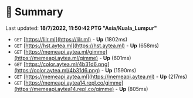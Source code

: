 # 📖 Summary
Last updated: **18/7/2022, 11:50:42 PTG "Asia/Kuala_Lumpur"**

- `GET` [https://lilr.ml](https://lilr.ml) - **Up** (1802ms)
- `GET` [https://hst.aytea.ml](https://hst.aytea.ml) - **Up** (658ms)
- `GET` [https://memeapi.aytea.ml/gimme](https://memeapi.aytea.ml/gimme) - **Up** (601ms)
- `GET` [https://color.aytea.ml/4b31d6.png](https://color.aytea.ml/4b31d6.png) - **Up** (1590ms)
- `GET` [https://memeapi.aytea.ml](https://memeapi.aytea.ml) - **Up** (217ms)
- `GET` [https://memeapi.aytea14.repl.co/gimme](https://memeapi.aytea14.repl.co/gimme) - **Up** (805ms)
